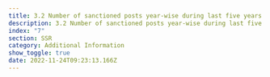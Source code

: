 ```yaml
---
title: 3.2 Number of sanctioned posts year-wise during last five years
description: 3.2 Number of sanctioned posts year-wise during last five years
index: "7"
section: SSR
category: Additional Information
show_toggle: true
date: 2022-11-24T09:23:13.166Z
---
```

